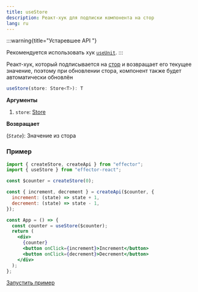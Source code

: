 ```yaml
---
title: useStore
description: Реакт-хук для подписки компонента на стор
lang: ru
---
```

:::warning{title="Устаревшее API "}

Рекомендуется использовать хук [`useUnit`](/ru/api/effector-react/useUnit).
:::

Реакт-хук, который подписывается на [стор](/ru/api/effector/Store) и возвращает его текущее значение, поэтому при обновлении стора, компонент также будет автоматически обновлён

```ts
useStore(store: Store<T>): T
```

**Аргументы**

1. `store`: [Store](/ru/api/effector/Store)

**Возвращает**

(_`State`_): Значение из стора

### Пример

```jsx
import { createStore, createApi } from "effector";
import { useStore } from "effector-react";

const $counter = createStore(0);

const { increment, decrement } = createApi($counter, {
  increment: (state) => state + 1,
  decrement: (state) => state - 1,
});

const App = () => {
  const counter = useStore($counter);
  return (
    <div>
      {counter}
      <button onClick={increment}>Increment</button>
      <button onClick={decrement}>Decrement</button>
    </div>
  );
};
```

[Запустить пример](https://share.effector.dev/DHzp3z4r)
